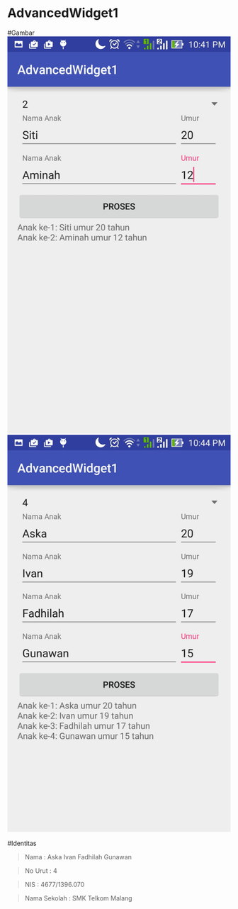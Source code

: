 # AdvancedWidget1

#Gambar
  ![Image](https://github.com/AskaIvan/AdvancedWidget1/blob/master/AW1_1.jpg)
  ![Image](https://github.com/AskaIvan/AdvancedWidget1/blob/master/AW1_2.jpg)
  
#Identitas
  > Nama  : Aska Ivan Fadhilah Gunawan
  
  > No Urut : 4
  
  > NIS : 4677/1396.070
  
  > Nama Sekolah : SMK Telkom Malang
